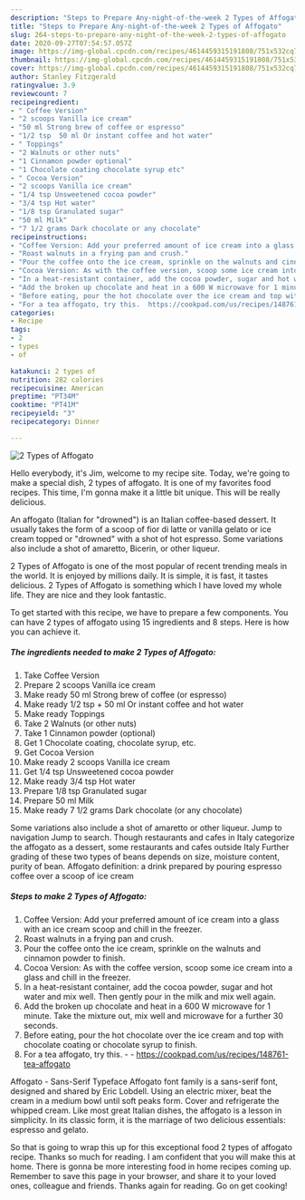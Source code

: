 ```yaml
---
description: "Steps to Prepare Any-night-of-the-week 2 Types of Affogato"
title: "Steps to Prepare Any-night-of-the-week 2 Types of Affogato"
slug: 264-steps-to-prepare-any-night-of-the-week-2-types-of-affogato
date: 2020-09-27T07:54:57.057Z
image: https://img-global.cpcdn.com/recipes/4614459315191808/751x532cq70/2-types-of-affogato-recipe-main-photo.jpg
thumbnail: https://img-global.cpcdn.com/recipes/4614459315191808/751x532cq70/2-types-of-affogato-recipe-main-photo.jpg
cover: https://img-global.cpcdn.com/recipes/4614459315191808/751x532cq70/2-types-of-affogato-recipe-main-photo.jpg
author: Stanley Fitzgerald
ratingvalue: 3.9
reviewcount: 7
recipeingredient:
- " Coffee Version"
- "2 scoops Vanilla ice cream"
- "50 ml Strong brew of coffee or espresso"
- "1/2 tsp  50 ml Or instant coffee and hot water"
- " Toppings"
- "2 Walnuts or other nuts"
- "1 Cinnamon powder optional"
- "1 Chocolate coating chocolate syrup etc"
- " Cocoa Version"
- "2 scoops Vanilla ice cream"
- "1/4 tsp Unsweetened cocoa powder"
- "3/4 tsp Hot water"
- "1/8 tsp Granulated sugar"
- "50 ml Milk"
- "7 1/2 grams Dark chocolate or any chocolate"
recipeinstructions:
- "Coffee Version: Add your preferred amount of ice cream into a glass with an ice cream scoop and chill in the freezer."
- "Roast walnuts in a frying pan and crush."
- "Pour the coffee onto the ice cream, sprinkle on the walnuts and cinnamon powder to finish."
- "Cocoa Version: As with the coffee version, scoop some ice cream into a glass and chill in the freezer."
- "In a heat-resistant container, add the cocoa powder, sugar and hot water and mix well. Then gently pour in the milk and mix well again."
- "Add the broken up chocolate and heat in a 600 W microwave for 1 minute. Take the mixture out, mix well and microwave for a further 30 seconds."
- "Before eating, pour the hot chocolate over the ice cream and top with chocolate coating or chocolate syrup to finish."
- "For a tea affogato, try this.  https://cookpad.com/us/recipes/148761-tea-affogato"
categories:
- Recipe
tags:
- 2
- types
- of

katakunci: 2 types of 
nutrition: 282 calories
recipecuisine: American
preptime: "PT34M"
cooktime: "PT41M"
recipeyield: "3"
recipecategory: Dinner

---
```



![2 Types of Affogato](https://img-global.cpcdn.com/recipes/4614459315191808/751x532cq70/2-types-of-affogato-recipe-main-photo.jpg)

Hello everybody, it's Jim, welcome to my recipe site. Today, we're going to make a special dish, 2 types of affogato. It is one of my favorites food recipes. This time, I'm gonna make it a little bit unique. This will be really delicious.

An affogato (Italian for &#34;drowned&#34;) is an Italian coffee-based dessert. It usually takes the form of a scoop of fior di latte or vanilla gelato or ice cream topped or &#34;drowned&#34; with a shot of hot espresso. Some variations also include a shot of amaretto, Bicerin, or other liqueur.

2 Types of Affogato is one of the most popular of recent trending meals in the world. It is enjoyed by millions daily. It is simple, it is fast, it tastes delicious. 2 Types of Affogato is something which I have loved my whole life. They are nice and they look fantastic.


To get started with this recipe, we have to prepare a few components. You can have 2 types of affogato using 15 ingredients and 8 steps. Here is how you can achieve it.

<!--inarticleads1-->

##### The ingredients needed to make 2 Types of Affogato:

1. Take  Coffee Version
1. Prepare 2 scoops Vanilla ice cream
1. Make ready 50 ml Strong brew of coffee (or espresso)
1. Make ready 1/2 tsp + 50 ml Or instant coffee and hot water
1. Make ready  Toppings
1. Take 2 Walnuts (or other nuts)
1. Take 1 Cinnamon powder (optional)
1. Get 1 Chocolate coating, chocolate syrup, etc.
1. Get  Cocoa Version
1. Make ready 2 scoops Vanilla ice cream
1. Get 1/4 tsp Unsweetened cocoa powder
1. Make ready 3/4 tsp Hot water
1. Prepare 1/8 tsp Granulated sugar
1. Prepare 50 ml Milk
1. Make ready 7 1/2 grams Dark chocolate (or any chocolate)


Some variations also include a shot of amaretto or other liqueur. Jump to navigation Jump to search. Though restaurants and cafes in Italy categorize the affogato as a dessert, some restaurants and cafes outside Italy Further grading of these two types of beans depends on size, moisture content, purity of bean. Affogato definition: a drink prepared by pouring espresso coffee over a scoop of ice cream 

<!--inarticleads2-->

##### Steps to make 2 Types of Affogato:

1. Coffee Version: Add your preferred amount of ice cream into a glass with an ice cream scoop and chill in the freezer.
1. Roast walnuts in a frying pan and crush.
1. Pour the coffee onto the ice cream, sprinkle on the walnuts and cinnamon powder to finish.
1. Cocoa Version: As with the coffee version, scoop some ice cream into a glass and chill in the freezer.
1. In a heat-resistant container, add the cocoa powder, sugar and hot water and mix well. Then gently pour in the milk and mix well again.
1. Add the broken up chocolate and heat in a 600 W microwave for 1 minute. Take the mixture out, mix well and microwave for a further 30 seconds.
1. Before eating, pour the hot chocolate over the ice cream and top with chocolate coating or chocolate syrup to finish.
1. For a tea affogato, try this. -  - https://cookpad.com/us/recipes/148761-tea-affogato


Affogato - Sans-Serif Typeface Affogato font family is a sans-serif font, designed and shared by Eric Lobdell. Using an electric mixer, beat the cream in a medium bowl until soft peaks form. Cover and refrigerate the whipped cream. Like most great Italian dishes, the affogato is a lesson in simplicity. In its classic form, it is the marriage of two delicious essentials: espresso and gelato. 

So that is going to wrap this up for this exceptional food 2 types of affogato recipe. Thanks so much for reading. I am confident that you will make this at home. There is gonna be more interesting food in home recipes coming up. Remember to save this page in your browser, and share it to your loved ones, colleague and friends. Thanks again for reading. Go on get cooking!
